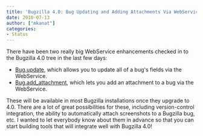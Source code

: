 ```yaml
---
title: 'Bugzilla 4.0: Bug Updating and Adding Attachments Via WebServices'
date: 2010-07-13
author: ["mkanat"]
categories:
- Status
---
```

There have been two really big WebService enhancements checked in to the
Bugzilla 4.0 tree in the last few days:

  - [Bug.update](http://www.bugzilla.org/docs/tip/en/html/api/Bugzilla/WebService/Bug.html#update),
    which allows you to update all of a bug's fields via the WebService.
  - [Bug.add\_attachment](http://www.bugzilla.org/docs/tip/en/html/api/Bugzilla/WebService/Bug.html#add_attachment),
    which lets you add an attachment to a bug via the WebService.

These will be available in most Bugzilla installations once they upgrade
to 4.0. There are a lot of great possibilities for these, including
version-control integration, the ability to automatically attach
screenshots to a Bugzilla bug, etc. I wanted to let everybody know about
them in advance so that you can start building tools that will integrate
well with Bugzilla 4.0\!
